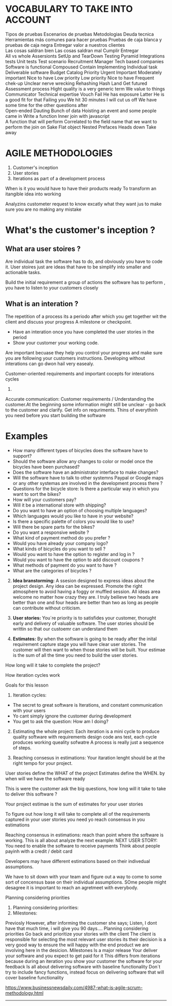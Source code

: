 # VOCABULARY TO TAKE INTO ACCOUNT
Tipos de pruebas
Escenarios de pruebas
Metodologias 
Deuda tecnica
Herramientas más comunes para hacer pruebas
Pruebas de caja blanca y pruebas de caja negra
Entregar valor a nuestros clientes   
Las cosas saldran bien
Las cosas saldran mal
Cumplir 
Entregar  
All vs whole 
Assersionts
SetUp and TearDown
Testing Pyramid
Integrations tests
Unit tests 
Test scenario
Recruitment Manager
Tech based companies 
Software is functional
Compoused
Contain 
Implementing 
Individual task 
Deliverable software 
Budget 
Catalog 
Priority
Urgent
Important
Moderately important
Nice to have Low priority 
Low priority 
Nice to have 
Frequent chek-up 
Unclear
nerve wrecking
Rehashing 
Hash 
Land 
Get futured 
Assessment process 
Hight quality is a very generic term 
We value to things 
Communicator 
Technical expertise
Vouch 
Fail 
He has exposure 
Latter
He is a good fit for that 
Failing you 
We hit 30 minutes
I will cut us off 
We have some time for the other questions after  
Open-ended
Dauting 
Bunch of data 
Hoisting an event and some people came in 
Write a function 
Inner join with javascript  
A function that will perform 
Correlated to the field name that we want to perform the join on 
Sake 
Flat object
Nested
Prefaces
Heads down 
Take away


# AGILE METHODOLOGIES
1. Customer's inception
2. User stories
3. Iterations as part of a development process

When is it you would have to have their products ready 
To transform an itangible idea into working 

Analyzins custometer request to know excatly what they want jus to make sure you are no making any mistake

# What's the customer's inception ? 


## What ara user stoires ?  
Are individual task the software has to do, and obviously 
you have to code it. User stoires just are ideas that have to be simplify into smaller and actionable tasks.

Build the initial requirement a group of actions the software 
has to perform , you have to listen to your customers closely 


## What is an interation ? 

The repetition of a process its a periodo after which you get together wit the client and discuss your progress A milestone or checkpoint. 
- Have an interation once you have completed the user stories in the period 
- Show your customer your working code. 

Are important becuase they help you control your progress and make sure you are following your customers instructions. Developing without interations can go dwon hail very easealy. 

Customer-oriented requirements and important cocepts for interations cycles

1.
Accurate communication: Customer requirements / Understanding the customer.At the beginning some information might still be unclear - go back to the customer and clarify. Get info on requriments. Thins of everythinh you need before you start building the software

# Examples
- How many different types of bicycles does the software have to support?
- Should the software allow any changes to color or model  once the bicycles have been purchased? 
- Does the software have an administrator interface to make changes?
- Will the software have to talk to other systemns Paypal or Google maps or any other systemas are involved in the development process there ?
- Questions for the bicycle store: Is there a particular way in which you want to sort the bikes? 
- How will your customers pay? 
- Will it be a international store with shipping? 
- Do you want to have an option of choosing multiple languages? 
- Which languages would you like to have in your website? 
- Is there a specific palette of colors you would like to use? 
- Will there be spare parts for the bikes? 
- Do you want a responsive website ? 
- What kind of payment method do you prefer ?
- Would you have already your company logo?
- What kinds of bicycles do you want to sell ?
- Would you want to have the option to register and log in ?
- Would you want to have the option to add discount coupons ?
- What methods of payment do you want to have ?
- What are the categories of bicycles ?

2. **Idea branstorming:** A ssesion designed to express ideas about the project design. Any idea can be expressed. Promote the right atmosphere to avoid having a foggy or muffled session. All ideas area welcome no matter how crazy they are. I truly beilieve two heads are better than one and four heads are better than two as long as people can contribute without criticism.

3. **User stories:**  You´re priority is to satisfides your customer, thorught early and delivery of valuable software. The user stories should be writtin so that our custoemr can understand them

4. **Estimates:** By when the software is going to be ready after the inital requirement capture stage you will have clear user stories. The customer will then want to when those stories will be built. Your estimae is the sum of all the time you need to build the user stories.

How long will it take to complete the project? 

How iteration cycles work 

Goals for this lesson 
1. Iteration cycles: 
- The secret to great software is Iterations, and constant communication with your users 
- Yo cant simply ignore the customer during development 
- You get to ask the question: How am I doing? 

2. Estimating the whole project: Each iteration is a mini cycle to produce quality software with requirements design 
code ans test, each cycle produces working queality sofwatre A process is really just a sequence of steps.

3. Reaching consesus in estimations: Your itaration lenght should be at the right tempo for your project. 

User stories define the WHAT of the project 
Estimates define the WHEN. by when will we have the software ready

This is were the customer ask the big questions, how long will it take to take to deliver this software ? 

Your project estimae is the sum of estimates for your user stories 

To figure out how long it will take to complete all of the requirements captured in your user stories you need yo 
reach consensus in you estimations

Reaching consensus in estimations: 
reach than point where the software is working. 
This is all about analyze the next example: 
NEXT USER STORY: You need to enable the software to receive payments
Think about people payinh with a credit / debit card

Developers may have different estimations based on their indivedual assumptions. 

We have to sit down with your team and figure out a way to come to some sort of concensus base on their 
individual assumptions. SOme people might desagree it is important to reach an agretmeet with everybody. 

Planning considering priorities 
1. Planning considering priorities:
2. Milestones:

Previosly
However, after informing the customer she says;
Listen, I dont have that much time, i will give you 90 days....
Planning considering priorities
Go back and prioritize your stories with the client
The client is responsible for selecting the most relevant user stories its their decision is 
a very good way to ensure the will happy with the end product we are involving here in the desicion. 
Milestones
Is a major release
Your deliver your software and you expect to get paid for it 
This differs from iterations because during an iteration you show your customer the software for your feedback 
Is all about delivering software with baseline functionality
Don´t try to include fancy functions, instead focus on delivering software that will cover baseline functionality 


https://www.businessnewsdaily.com/4987-what-is-agile-scrum-methodology.html

----

